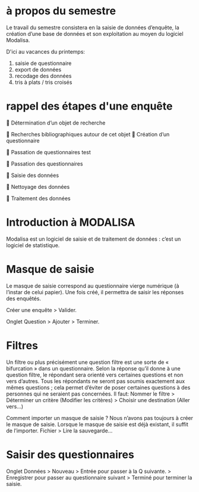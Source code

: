# à propos du semestre

Le travail du semestre consistera en la saisie de données d’enquête, la création d’une base de données et son exploitation au moyen du logiciel Modalisa.

D'ici au vacances du printemps:

1. saisie de questionnaire
2. export de données
3. recodage des données
4. tris à plats / tris croisés

# rappel des étapes d'une enquête

 Détermination d’un objet de recherche

 Recherches bibliographiques autour de cet objet  Création d’un questionnaire

 Passation de questionnaires test

 Passation des questionnaires

 Saisie des données

 Nettoyage des données

 Traitement des données

# Introduction à MODALISA

Modalisa est un logiciel de saisie et de traitement de données : c’est un logiciel de statistique.

# Masque de saisie

Le masque de saisie correspond au questionnaire vierge numérique \(à l’instar de celui papier\). Une fois créé, il permettra de saisir les réponses des enquêtés.

Créer une enquête &gt; Valider.

Onglet Question &gt; Ajouter &gt; Terminer.

# Filtres

Un filtre ou plus précisément une question filtre est une sorte de « bifurcation » dans un questionnaire. Selon la réponse qu’il donne à une question filtre, le répondant sera orienté vers certaines questions et non vers d’autres. Tous les répondants ne seront pas soumis exactement aux mêmes questions ; cela permet d’éviter de poser certaines questions à des personnes qui ne seraient pas concernées. Il faut: Nommer le filtre &gt; Déterminer un critère \(Modifier les critères\) &gt; Choisir une destination \(Aller vers...\)

Comment importer un masque de saisie ? Nous n’avons pas toujours à créer le masque de saisie. Lorsque le masque de saisie est déjà existant, il suffit de l’importer. Fichier &gt; Lire la sauvegarde...

# Saisir des questionnaires

Onglet Données &gt; Nouveau &gt; Entrée pour passer à la Q suivante. &gt; Enregistrer pour passer au questionnaire suivant &gt; Terminé pour terminer la saisie.



